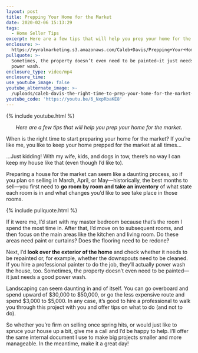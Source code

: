 ```yaml
---
layout: post
title: Prepping Your Home for the Market
date: 2020-02-06 15:13:29
tags:
  - Home Seller Tips
excerpt: Here are a few tips that will help you prep your home for the market.
enclosure: >-
  https://vyralmarketing.s3.amazonaws.com/Caleb+Davis/Prepping+Your+Home+for+the+Market.mp4
pullquote: >-
  Sometimes, the property doesn’t even need to be painted—it just needs a good
  power wash.
enclosure_type: video/mp4
enclosure_time:
use_youtube_image: false
youtube_alternate_image: >-
  /uploads/caleb-davis-the-right-time-to-prep-your-home-for-the-market-youtube.jpg
youtube_code: 'https://youtu.be/6_NxpRbaKE8'
---
```


{% include youtube.html %}

<p style="text-align: center;"><em>Here are a few tips that will help you prep your home for the market.</em></p>

When is the right time to start preparing your home for the market? If you’re like me, you like to keep your home prepped for the market at all times...&nbsp;

...Just kidding\! With my wife, kids, and dogs in tow, there’s no way I can keep my house like that (even though I’d like to).&nbsp;

Preparing a house for the market can seem like a daunting process, so if you plan on selling in March, April, or May—historically, the best months to sell—you first need to **go room by room and take an inventory** of what state each room is in and what changes you’d like to see take place in those rooms.&nbsp;

{% include pullquote.html %}

If it were me, I’d start with my master bedroom because that’s the room I spend the most time in. After that, I’d move on to subsequent rooms, and then focus on the main areas like the kitchen and living room. Do these areas need paint or curtains? Does the flooring need to be redone?

Next, I’d **look over the exterior of the home** and check whether it needs to be repainted or, for example, whether the downspouts need to be cleaned. If you hire a professional painter to do the job, they’ll actually power wash the house, too. Sometimes, the property doesn’t even need to be painted—it just needs a good power wash.&nbsp;

Landscaping can seem daunting in and of itself. You can go overboard and spend upward of $30,000 to $50,000, or go the less expensive route and spend $3,000 to $5,000. In any case, it’s good to hire a professional to walk you through this project with you and offer tips on what to do (and not to do).&nbsp;

So whether you’re firm on selling once spring hits, or would just like to spruce your house up a bit, give me a call and I’d be happy to help. I’ll offer the same internal document I use to make big projects smaller and more manageable. In the meantime, make it a great day\!